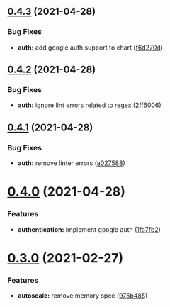 ## [0.4.3](https://github.com/Fairbanks-io/tiles-api/compare/0.4.2...0.4.3) (2021-04-28)


### Bug Fixes

* **auth:** add google auth support to chart ([f6d270d](https://github.com/Fairbanks-io/tiles-api/commit/f6d270d16d516420ea27ac580b6e58a76e12165a))



## [0.4.2](https://github.com/Fairbanks-io/tiles-api/compare/0.4.1...0.4.2) (2021-04-28)


### Bug Fixes

* **auth:** ignore lint errors related to regex ([2ff6006](https://github.com/Fairbanks-io/tiles-api/commit/2ff6006bb8eefc84d1f18d8926213029aeaf894b))



## [0.4.1](https://github.com/Fairbanks-io/tiles-api/compare/0.4.0...0.4.1) (2021-04-28)


### Bug Fixes

* **auth:** remove linter errors ([a027588](https://github.com/Fairbanks-io/tiles-api/commit/a027588cb33fe48e765594bf063f37b9ad3fa29b))



# [0.4.0](https://github.com/Fairbanks-io/tiles-api/compare/0.3.0...0.4.0) (2021-04-28)


### Features

* **authentication:** implement google auth ([1fa7fb2](https://github.com/Fairbanks-io/tiles-api/commit/1fa7fb24bc393fbaae3f491ce1a46987f98d6614))



# [0.3.0](https://github.com/Fairbanks-io/tiles-api/compare/0.2.0...0.3.0) (2021-02-27)


### Features

* **autoscale:** remove memory spec ([975b485](https://github.com/Fairbanks-io/tiles-api/commit/975b485065719b4fa1c2e4a0791d2c6f288b7bf3))



